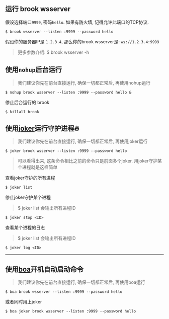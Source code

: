 ## 运行 brook wsserver

假设选择端口`9999`, 密码`hello`. 如果有防火墙, 记得允许此端口的TCP协议.

```
$ brook wsserver --listen :9999 --password hello
```

假设你的服务器IP是 `1.2.3.4`, 那么你的brook wsserver是: `ws://1.2.3.4:9999`

> 更多参数介绍: $ brook wsserver -h

## 使用`nohup`后台运行

> 我们建议你先在前台直接运行, 确保一切都正常后, 再使用nohup运行

```
$ nohup brook wsserver --listen :9999 --password hello &
```

停止后台运行的 brook

```
$ killall brook
```

## 使用[joker](https://github.com/txthinking/joker)运行守护进程🔥

> 我们建议你先在前台直接运行, 确保一切都正常后, 再使用joker运行

```
$ joker brook wsserver --listen :9999 --password hello
```

> 可以看得出来, 这条命令相比之前的命令只是前面多个joker. 用joker守护某个进程就是这样简单

查看joker守护的所有进程

```
$ joker list
```

停止joker守护某个进程

> $ joker list 会输出所有进程ID

```
$ joker stop <ID>
```

查看某个进程的日志

> $ joker list 会输出所有进程ID

```
$ joker log <ID>
```

---

## 使用[boa](https://github.com/brook-community/boa)开机自动启动命令

> 我们建议你先在前台直接运行, 确保一切都正常后, 再使用boa运行

```
$ boa brook wsserver --listen :9999 --password hello
```

或者同时用上joker

```
$ boa joker brook wsserver --listen :9999 --password hello
```

